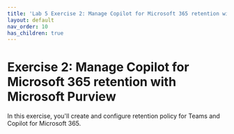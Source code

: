 ```yaml
---
title: 'Lab 5 Exercise 2: Manage Copilot for Microsoft 365 retention with Microsoft Purview'
layout: default
nav_order: 10
has_children: true
---
```


# Exercise 2: Manage Copilot for Microsoft 365 retention with Microsoft Purview

In this exercise, you'll create and configure retention policy for Teams and Copilot for Microsoft 365.

